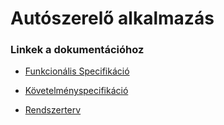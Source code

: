 # Autószerelő alkalmazás

### Linkek a dokumentációhoz

 - [Funkcionális Specifikáció](https://github.com/BenyBalazs/Autoszerelo_Alkalmazas/blob/master/docs/Funk.Spec.md)

 - [Követelményspecifikáció](https://github.com/BenyBalazs/Autoszerelo_Alkalmazas/blob/master/docs/K%C3%B6v.Spec.md)

 - [Rendszerterv](https://github.com/BenyBalazs/Autoszerelo_Alkalmazas/blob/master/docs/Rendszerterv.md)